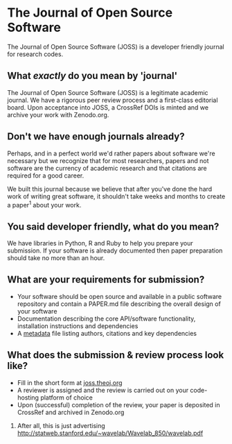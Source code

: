 # The Journal of Open Source Software

The Journal of Open Source Software (JOSS) is a developer friendly journal for research codes.

## What _exactly_ do you mean by 'journal'

The Journal of Open Source Software (JOSS) is a legitimate academic journal. We have a rigorous peer review process and a first-class editorial board. Upon acceptance into JOSS, a CrossRef DOIs is minted and we archive your work with Zenodo.org.

## Don't we have enough journals already?

Perhaps, and in a perfect world we'd rather papers about software we're necessary but we recognize that for most researchers, papers and not software are the currency of academic research and that citations are required for a good career.

We built this journal because we believe that after you've done the hard work of writing great software, it shouldn't take weeks and months to create a paper<sup>1</sup> about your work.

## You said developer friendly, what do you mean?

We have libraries in Python, R and Ruby to help you prepare your submission. If your software is already documented then paper preparation should take no more than an hour.

## What are your requirements for submission?

- Your software should be open source and available in a public software repository and contain a PAPER.md file describing the overall design of your software
- Documentation describing the core API/software functionality, installation instructions and dependencies
- A [metadata](https://github.com/codemeta/codemeta/blob/master/example-codemeta.json) file listing authors, citations and key dependencies

## What does the submission & review process look like?

- Fill in the short form at [joss.theoj.org](http://joss.theoj.org)
- A reviewer is assigned and the review is carried out on your code-hosting platform of choice
- Upon (successful) completion of the review, your paper is deposited in CrossRef and archived in Zenodo.org

1. After all, this is just advertising http://statweb.stanford.edu/~wavelab/Wavelab_850/wavelab.pdf
